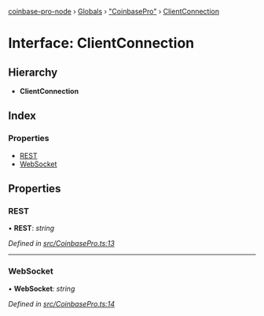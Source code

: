 [coinbase-pro-node](../README.md) › [Globals](../globals.md) › ["CoinbasePro"](../modules/_coinbasepro_.md) › [ClientConnection](_coinbasepro_.clientconnection.md)

# Interface: ClientConnection

## Hierarchy

- **ClientConnection**

## Index

### Properties

- [REST](_coinbasepro_.clientconnection.md#rest)
- [WebSocket](_coinbasepro_.clientconnection.md#websocket)

## Properties

### REST

• **REST**: _string_

_Defined in [src/CoinbasePro.ts:13](https://github.com/bennyn/coinbase-pro-node/blob/ea7299d/src/CoinbasePro.ts#L13)_

---

### WebSocket

• **WebSocket**: _string_

_Defined in [src/CoinbasePro.ts:14](https://github.com/bennyn/coinbase-pro-node/blob/ea7299d/src/CoinbasePro.ts#L14)_
